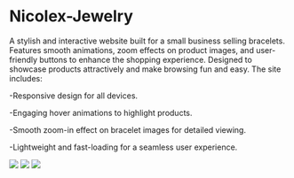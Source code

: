 # Nicolex-Jewelry
A stylish and interactive website built for a small business selling bracelets. Features smooth animations, zoom effects on product images, and user-friendly buttons to enhance the shopping experience. Designed to showcase products attractively and make browsing fun and easy.
The site includes:

-Responsive design for all devices.

-Engaging hover animations to highlight products.

-Smooth zoom-in effect on bracelet images for detailed viewing.

-Lightweight and fast-loading for a seamless user experience.

<img src="https://i.ibb.co/fYmjK7jV/bandicam-2025-07-05-03-01-19-140.jpg">
<img src="https://i.ibb.co/gMx1C0HG/bandicam-2025-07-05-03-01-28-084.jpg">
<img src="https://i.ibb.co/RGdyKBxm/bandicam-2025-07-05-03-01-39-930.jpg">


